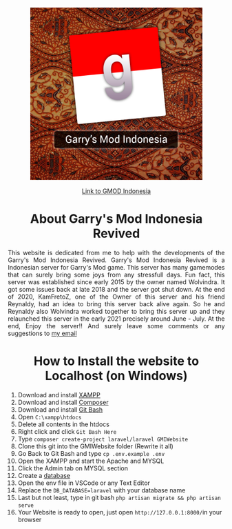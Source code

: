 <p align="center"><a href="https://laravel.com" target="_blank"><img src="public/assets/images/gmilogo/gmi_recreate.png" width="400"></a></p>

<p align="center">
<a href="#">Link to GMOD Indonesia</a>
</p>

<h1 align="center">About Garry's Mod Indonesia Revived</h1>

<p align="justify">This website is dedicated from me to help with the developments of the Garry's Mod Indonesia Revived. Garry's Mod Indonesia Revived is a Indonesian server for Garry's Mod game.
This server has many gamemodes that can surely bring some joys from any stressfull days. Fun fact, this server was established since early 2015 by the owner named Wolvindra. It got some issues
back at late 2018 and the server got shut down. At the end of 2020, KamFretoZ, one of the Owner of this server and his friend Reynaldy, had an idea to bring this server back alive again.
So he and Reynaldy also Wolvindra worked together to bring this server up and they relaunched this server in the early 2021 precisely around June - July. At the end, Enjoy the server!!
And surely leave some comments or any suggestions to <a href="mailto:raenelvin29@gmail.com?subject=subject text">my email </a></p>

<h1 align="center">How to Install the website to Localhost (on Windows)</h1>
<p><ol>
    <li>Download and install <a href="https://www.apachefriends.org/download.html"> XAMPP</a></li>
    <li>Download and install <a href="https://getcomposer.org/download/">Composer</a></li>
    <li>Download and install <a href="https://git-scm.com/downloads">Git Bash</a></li>
    <li>Open <code>C:\xampp\htdocs</code></li>
    <li>Delete all contents in the htdocs</li>
    <li>Right click and click <code>Git Bash Here</code></li>
    <li>Type <code>composer create-project laravel/laravel GMIWebsite</code></li>
    <li>Clone this git into the GMIWebsite folder (Rewrite it all)</li>
    <li>Go Back to Git Bash and type <code>cp .env.example .env</code></li>
    <li>Open the XAMPP and start the Apache and MYSQL</li>
    <li>Click the Admin tab on MYSQL section</li>
    <li>Create a <a href="http://webvaultwiki.com.au/Default.aspx?Page=Create-Mysql-Database-User-Phpmyadmin&NS=&AspxAutoDetectCookieSupport=1#:~:text=Using%20phpMyAdmin%20Version%203.5.,-1%C2%B6&text=Browse%20to%20your%20phpMyAdmin%20URL,dba%20user%20login%20as%20shown.&text=In%20the%20create%20database%20field,Click%20Create.">database</a></li>
    <li>Open the env file in VSCode or any Text Editor</li>
    <li>Replace the <code>DB_DATABASE=laravel</code> with your database name</li>
    <li>Last but not least, type in git bash <code>php artisan migrate && php artisan serve</code></li>
    <li>Your Website is ready to open, just open <code>http://127.0.0.1:8000/</code>in your browser</li>
</ol></p>
